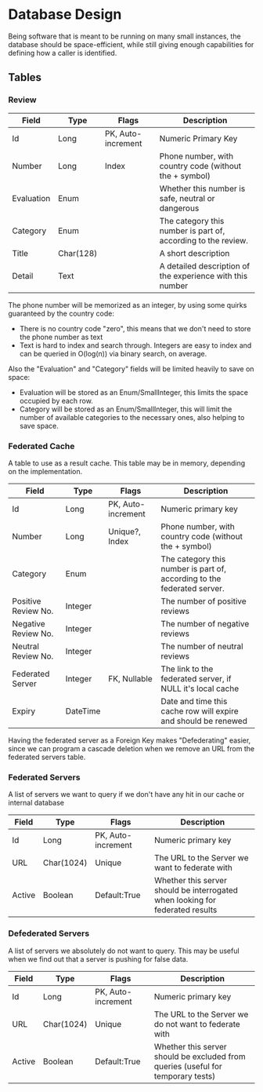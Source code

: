 Database Design
===============

Being software that is meant to be running on many small instances, the database should be space-efficient, while still giving enough capabilities for defining how a caller is identified.

Tables
------

### Review

| Field        | Type        | Flags              | Description                                                     |
| ------------ | ----------- | ------------------ | --------------------------------------------------------------- |
| Id           | Long        | PK, Auto-increment | Numeric Primary Key                                             |
| Number       | Long        | Index              | Phone number, with country code (without the + symbol)          |
| Evaluation   | Enum        |                    | Whether this number is safe, neutral or dangerous               |
| Category     | Enum        |                    | The category this number is part of, according to the review.   |
| Title        | Char(128)   |                    | A short description                                             |
| Detail       | Text        |                    | A detailed description of the experience with this number       |

The phone number will be memorized as an integer, by using some quirks guaranteed by the country code:

- There is no country code "zero", this means that we don't need to store the phone number as text
- Text is hard to index and search through. Integers are easy to index and can be queried in O(log(n)) via binary search, on average.

Also the "Evaluation" and "Category" fields will be limited heavily to save on space:

- Evaluation will be stored as an Enum/SmallInteger, this limits the space occupied by each row.
- Category will be stored as an Enum/SmallInteger, this will limit the number of available categories to the necessary ones, also helping to save space.

### Federated Cache

A table to use as a result cache. This table may be in memory, depending on the implementation.

| Field                 | Type        | Flags              | Description                                                             |
| --------------------- | ----------- | ------------------ | ----------------------------------------------------------------------- |
| Id                    | Long        | PK, Auto-increment | Numeric primary key                                                     |
| Number                | Long        | Unique?, Index     | Phone number, with country code (without the + symbol)                  |
| Category              | Enum        |                    | The category this number is part of, according to the federated server. |
| Positive Review No.   | Integer     |                    | The number of positive reviews                                          |
| Negative Review No.   | Integer     |                    | The number of negative reviews                                          |
| Neutral Review No.    | Integer     |                    | The number of neutral reviews                                           |
| Federated Server      | Integer     | FK, Nullable       | The link to the federated server, if NULL it's local cache              |
| Expiry                | DateTime    |                    | Date and time this cache row will expire and should be renewed          |

Having the federated server as a Foreign Key makes "Defederating" easier, since we can program a cascade deletion when we remove an URL from the federated servers table.

### Federated Servers

A list of servers we want to query if we don't have any hit in our cache or internal database

| Field   | Type         | Flags              | Description                                                                            |
| ------- | ------------ | ------------------ | -------------------------------------------------------------------------------------- |
| Id      | Long         | PK, Auto-increment | Numeric primary key                                                                    |
| URL     | Char(1024)   | Unique             | The URL to the Server we want to federate with                                         |
| Active  | Boolean      | Default:True       | Whether this server should be interrogated when looking for federated results          |

### Defederated Servers

A list of servers we absolutely do not want to query. This may be useful when we find out that a server is pushing for false data.

| Field   | Type         | Flags              | Description                                                                            |
| ------- | ------------ | ------------------ | -------------------------------------------------------------------------------------- |
| Id      | Long         | PK, Auto-increment | Numeric primary key                                                                    |
| URL     | Char(1024)   | Unique             | The URL to the Server we do not want to federate with                                  |
| Active  | Boolean      | Default:True       | Whether this server should be excluded from queries (useful for temporary tests)       |
